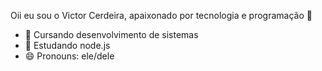 Oii eu sou o Victor Cerdeira, apaixonado por tecnologia e programação 👋

- 🔭 Cursando desenvolvimento de sistemas
- 🌱 Estudando node.js
- 😄 Pronouns: ele/dele
